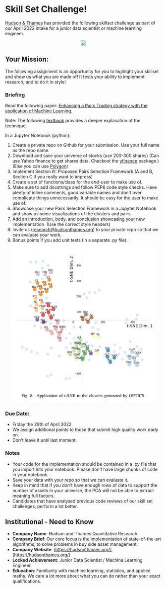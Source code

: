 # Skill Set Challenge!
[Hudson & Thames](https://hudsonthames.org/) has provided the following skillset challenge as part of our April 2022 intake for a junior data scientist or machine learning engineer.

<div align="center">
  <img src="https://hudsonthames.org/wp-content/uploads/2021/01/logo-black-horisontal.png" height="150"><br>
</div>

## Your Mission:
The following assignment is an opportunity for you to highlight your skillset and show us what you are made of! It tests your ability to implement research, and to do it in style!

### Briefing

Read the following paper: [Enhancing a Pairs Trading strategy with the application of Machine Learning](http://premio-vidigal.inesc.pt/pdf/SimaoSarmentoMSc-resumo.pdf). 

Note: The following [textbook](https://www.springer.com/gp/book/9783030472504) provides a deeper explanation of the technique.

In a Jupyter Notebook (python):

1. Create a private repo on Github for your submission. Use your full name as the repo name. 
2. Download and save your universe of stocks (use 200-300 shares) (Can use Yahoo finance to get shares data. Checkout the [yfinance](https://github.com/ranaroussi/yfinance) package.)(Else you can use [Polygon](https://polygon.io/))
3. Implement Section III: Proposed Pairs Selection Framework (A and B, Section C if you really want to impress)
4. Create a set of functions/class for the end-user to make use of.
5. Make sure to add docstrings and follow PEP8 code style checks. Have plenty of inline comments, good variable names and don't over complicate things unnecessarily. It should be easy for the user to make use of.
6. Showcase your new Pairs Selection Framework in a Jupyter Notebook and show us some visualizations of the clusters and pairs.
7. Add an introduction, body, and conclusion showcasing your new implementation. (Use the correct style headers)
8. Invite us (research@hudsonthames.org) to your private repo so that we can evaluate your work.
9. Bonus points if you add unit tests (in a separate .py file).

<div align="center">
  <img src="https://raw.githubusercontent.com/hudson-and-thames/interview_april/master/images/clusters.jpg" height="500"><br>
</div>  

### Due Date:
* Friday the 29th of April 2022.
*  We assign additional points to those that submit high quality work early on. 
*  Don't leave it until last moment.

### Notes
* Your code for the implementation should be contained in a .py file that you import into your notebook. Please don't have large chunks of code in your notebook.
* Save your data with your repo so that we can evaluate it.
* Keep in mind that if you don't have enough rows of data to support the number of assets in your universe, the PCA will not be able to extract meaning full factors.
* Candidates that have analysed previous code reviews of our skill set challenges, perform a lot better.

## Institutional - Need to Know
* **Company Name**: Hudson and Thames Quantitative Research
* **Company Brief**: Our core focus is the implementation of state-of-the-art algorithms, to solve problems in buy side asset management.
* **Company Website**: [https://hudsonthames.org/](https://hudsonthames.org/)
* **Locked Achievement**: Junior Data Scientist / Machine Learning Engineer.
* **Education**: Familiarity with machine learning, statistics, and applied maths. We care a lot more about what you can do rather than your exact qualifications.

